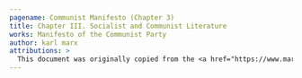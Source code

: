 ```yaml
---
pagename: Communist Manifesto (Chapter 3)
title: Chapter III. Socialist and Communist Literature
works: Manifesto of the Communist Party
author: karl marx
attributions: >
  This document was originally copied from the <a href="https://www.marxists.org/archive/marx/works/1848/communist-manifesto/preface.htm">Marxist Internet Archive</a>.
---
```

